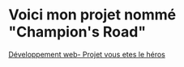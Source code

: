 # Voici mon projet nommé "Champion's Road"

[Développement web- Projet vous etes le héros](https://site.com](https://smnarnold.com/projets/vous-etes-le-heros)https://smnarnold.com/projets/vous-etes-le-heros)
